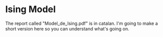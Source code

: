 # Ising Model
The report called "Model_de_Ising.pdf" is in catalan. I'm going to make a short version here so you can understand what's going on.

